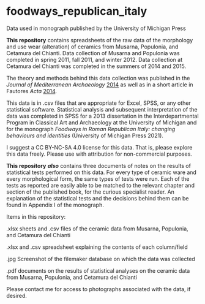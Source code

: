 # foodways_republican_italy
Data used in monograph published by the University of Michigan Press

<b>This repository</b> contains spreadsheets of the raw data of the morphology and use wear (alteration) of ceramics from Musarna, Populonia, and Cetamura del Chianti. Data collection of Musarna and Populonia was completed in spring 2011, fall 2011, and winter 2012. Data collection at Cetamura del Chianti was completed in the summers of 2014 and 2015.

The theory and methods behind this data collection was published in the <i>Journal of Mediterranean Archaeology</i> <a href="http://dx.doi.org/10.1558/jmea.v27i2.187">2014</a> as well as in a short article in Fautores <i>Acta</i> <a href="https://www.fautores.org/pages/contents_acta_1-44.htm#acta43">2014</a>. 

This data is in .csv files that are appropriate for Excel, SPSS, or any other statistical software. Statistical analysis and subsequent interpretation of the data was completed in SPSS for a 2013 dissertation in the Interdepartmental Program in Classical Art and Archaeology at the University of Michigan and for the monograph <i>Foodways in Roman Republican Italy: changing behaviours and identities</i> (University of Michigan Press 2021).

I suggest a CC BY-NC-SA 4.0 license for this data. That is, please explore this data freely. Please use with attribution for non-commercial purposes. 

<b>This repository</b> <b><i>also</i></b> contains three documents of notes on the results of statistical tests performed on this data. For every type of ceramic ware and every morphological form, the same types of tests were run. Each of the tests as reported are easily able to be matched to the relevant chapter and section of the published book, for the curious specialist reader. An explanation of the statistical tests and the decisions behind them can be found in Appendix I of the monograph.

Items in this repository:

.xlsx sheets and .csv files of the ceramic data from Musarna, Populonia, and Cetamura del Chianti

.xlsx and .csv spreadsheet explaining the contents of each column/field

.jpg Screenshot of the filemaker database on which the data was collected

.pdf documents on the results of statistical analyses on the ceramic data from Musarna, Populonia, and Cetamura del Chianti

Please contact me for access to photographs associated with the data, if desired.
